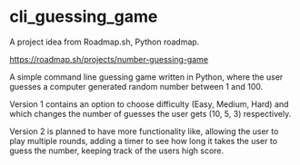# cli_guessing_game

A project idea from Roadmap.sh, Python roadmap.

https://roadmap.sh/projects/number-guessing-game

A simple command line guessing game written in Python, where the user guesses a computer generated random number between 1 and 100.

Version 1 contains an option to choose difficulty (Easy, Medium, Hard) and which changes the number of guesses the user gets (10, 5, 3) respectively.

Version 2 is planned to have more functionality like, allowing the user to play multiple rounds, adding a timer to see how long it takes the user to guess the number, keeping track of the users high score.

